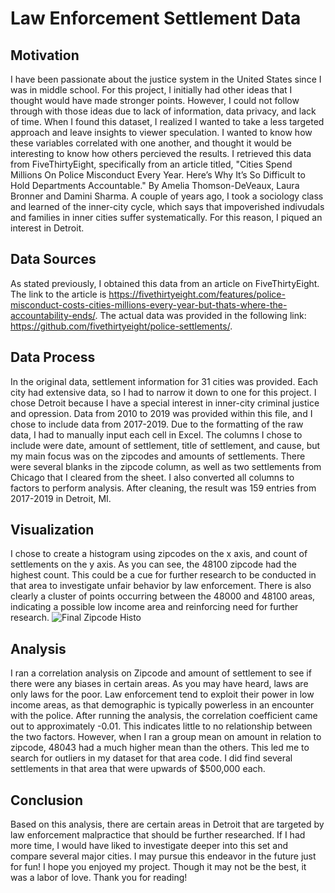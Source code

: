 # Law Enforcement Settlement Data
## Motivation
I have been passionate about the justice system in the United States since I was in middle school. For this project, I initially had other ideas that I thought would have made stronger points. However, I could not follow through with those ideas due to lack of information, data privacy, and lack of time. When I found this dataset, I realized I wanted to take a less targeted approach and leave insights to viewer speculation. I wanted to know how these variables correlated with one another, and thought it would be interesting to know how others percieved the results. I retrieved this data from FiveThirtyEight, specifically from an article titled, "Cities Spend Millions On Police Misconduct Every Year. Here’s Why It’s So Difficult to Hold Departments Accountable." By Amelia Thomson-DeVeaux, Laura Bronner and Damini Sharma. 
A couple of years ago, I took a sociology class and learned of the inner-city cycle, which says that impoverished indivudals and families in inner cities suffer systematically. For this reason, I piqued an interest in Detroit.
## Data Sources
As stated previously, I obtained this data from an article on FiveThirtyEight. The link to the article is https://fivethirtyeight.com/features/police-misconduct-costs-cities-millions-every-year-but-thats-where-the-accountability-ends/. The actual data was provided in the following link: https://github.com/fivethirtyeight/police-settlements/.
## Data Process
In the original data, settlement information for 31 cities was provided. Each city had extensive data, so I had to narrow it down to one for this project. I chose Detroit because I have a special interest in inner-city criminal justice and opression. Data from 2010 to 2019 was provided within this file, and I chose to include data from 2017-2019. Due to the formatting of the raw data, I had to manually input each cell in Excel. The columns I chose to include were date, amount of settlement, title of settlement, and cause, but my main focus was on the zipcodes and amounts of settlements. There were several blanks in the zipcode column, as well as two settlements from Chicago that I cleared from the sheet. I also converted all columns to factors to perform analysis. After cleaning, the result was 159 entries from 2017-2019 in Detroit, MI. 
## Visualization
I chose to create a histogram using zipcodes on the x axis, and count of settlements on the y axis. As you can see, the 48100 zipcode had the highest count. This could be a cue for further research to be conducted in that area to investigate unfair behavior by law enforcement. There is also clearly a cluster of points occurring between the 48000 and 48100 areas, indicating a possible low income area and reinforcing need for further research.
![Final Zipcode Histo](https://user-images.githubusercontent.com/91650239/145518589-ab892d4d-2a7d-4c93-b06d-96b042fbc5bb.JPG)
## Analysis
I ran a correlation analysis on Zipcode and amount of settlement to see if there were any biases in certain areas. As you may have heard, laws are only laws for the poor. Law enforcement tend to exploit their power in low income areas, as that demographic is typically powerless in an encounter with the police. After running the analysis, the correlation coefficient came out to approximately -0.01. This indicates little to no relationship between the two factors. However, when I ran a group mean on amount in relation to zipcode, 48043 had a much higher mean than the others. This led me to search for outliers in my dataset for that area code. I did find several settlements in that area that were upwards of $500,000 each.
## Conclusion
Based on this analysis, there are certain areas in Detroit that are targeted by law enforcement malpractice that should be further researched. If I had more time, I would have liked to investigate deeper into this set and compare several major cities. I may pursue this endeavor in the future just for fun! I hope you enjoyed my project. Though it may not be the best, it was a labor of love. Thank you for reading!
